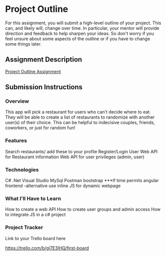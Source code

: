 # Project Outline
For this assignment, you will submit a high-level outline of your project. This can, and likely will, change over time. In particular, your mentor will provide direction and feedback to help sharpen your ideas. So don't worry if you feel unsure about some aspects of the outline or if you have to change some things later.

## Assignment Description
[Project Outline Assignment](https://education.launchcode.org/liftoff/modules/assignments/project-outline)

## Submission Instructions

### Overview

This app will pick a restaurant for users who can't decide where to eat. They will be able to create a list of restaurants to randomize with another user(s) of their choice. This can be helpful to indecisive couples, friends, coworkers, or just for random fun!

### Features

Search restaurants/ add these to your profile
Register/Login User
Web API for Restaurant information
Web API for user privileges (admin, user)

### Technologies

C#
.Net
Visual Studio 
MySql
Postman
bootstrap
***If time permits angular frontend
  -alternative use inline JS for dynamic webpage

### What I'll Have to Learn

How to create a web API
How to create user groups and admin access
How to integrate JS in a c# project

### Project Tracker
Link to your Trello board here

https://trello.com/b/gI7E3IHQ/first-board

